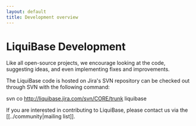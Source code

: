 ```yaml
---
layout: default
title: Development overview
---
```


# LiquiBase Development #

Like all open-source projects, we encourage looking at the code, suggesting ideas, and even implementing fixes and improvements.

The LiquiBase code is hosted on Jira's SVN repository can be checked out through SVN with the following command:

<nowiki>svn co http://liquibase.jira.com/svn/CORE/trunk liquibase</nowiki>

If you are interested in contributing to LiquiBase, please contact us via the [[../community|mailing list]].
